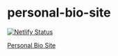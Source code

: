 # personal-bio-site

[![Netlify Status](https://api.netlify.com/api/v1/badges/c34a0a29-2d9d-4562-97c4-48ba7bb1bc39/deploy-status)](https://app.netlify.com/sites/jsmith989-personal-bio/deploys)
<p><a href="https://jsmith989-personal-bio.netlify.app"/>Personal Bio Site</a></p>
